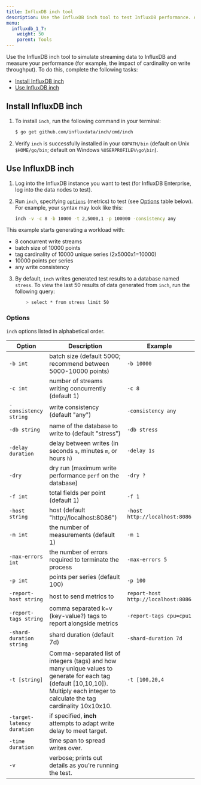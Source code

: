 ```yaml
---
title: InfluxDB inch tool
description: Use the InfluxDB inch tool to test InfluxDB performance. Adjust the number of points and tag values to test ingesting different tag cardinalities.
menu:
  influxdb_1_7:
    weight: 50
    parent: Tools
---
```


Use the InfluxDB inch tool to simulate streaming data to InfluxDB and measure your performance (for example, the impact of cardinality on write throughput). To do this, complete the following tasks:

- [Install InfluxDB inch](#install-influxdb-inch)
- [Use InfluxDB inch](#use-influxdb-inch)

## Install InfluxDB inch

1. To install `inch`, run the following command in your terminal:

    ```bash
    $ go get github.com/influxdata/inch/cmd/inch
    ```

2. Verify `inch` is successfully installed in your `GOPATH/bin` (default on Unix `$HOME/go/bin`; default on Windows `%USERPROFILE%\go\bin`).

## Use InfluxDB inch

1. Log into the InfluxDB instance you want to test (for InfluxDB Enterprise, log into the data nodes to test).
2. Run `inch`, specifying [`options`](#options) (metrics) to test (see [Options](#options) table below). For example, your syntax may look like this:

    ```bash
    inch -v -c 8 -b 10000 -t 2,5000,1 -p 100000 -consistency any
    ```
  This example starts generating a workload with:
  - 8 concurrent write streams
  - batch size of 10000 points
  - tag cardinality of 10000 unique series (2x5000x1=10000)
  - 10000 points per series
  - any write consistency

3. By default, `inch` writes generated test results to a database named `stress`. To view the last 50 results of data generated from `inch`, run the following query:

    ```bash
        > select * from stress limit 50
    ```

### Options

`inch` options listed in alphabetical order.

|Option                      | Description                                                                                                  | Example                             |
|------------                | ----------                                                                                                   | -------                             |
| `-b int`                   |  batch size (default 5000; recommend between 5000-10000 points)                                             | `-b 10000`                          |
| `-c int`                   |  number of streams writing concurrently (default 1)                                                 | `-c 8`                              |
| `-consistency string`      |  write consistency (default "any")                                                                        | `-consistency any`                  |
| `-db string`               |  name of the database to write to (default "stress")                                                      | `-db stress`                        |
| `-delay duration`          |  delay between writes (in seconds `s`, minutes `m`, or hours `h`)                                              | `-delay 1s`                         |
| `-dry`                     |  dry run (maximum write performance `perf` on the database)                                         | `-dry ?`                            |
| `-f int`                   |  total fields per point (default 1)                                                                              | `-f 1`                              |
|`-host string`              |  host (default "http://localhost:8086")                                                                          | `-host http://localhost:8086`       |
| `-m int`                   |  the number of measurements (default 1)                                                                            | `-m 1`                              |
| `-max-errors int`          |  the number of errors required to terminate the process                                                            | `-max-errors 5`                     |
| `-p int`                   |  points per series (default 100)                                                                                   | `-p 100`                            |
| `-report-host string`      |  host to send metrics to                                                                                           | `report-host http://localhost:8086` |
| `-report-tags string`      |  comma separated k=v (key-value?) tags to report alongside metrics                                                 | `-report-tags cpu=cpu1`|
| `-shard-duration string`   |  shard duration (default 7d)                                                                                       |`-shard-duration 7d`   |
| `-t [string]`              |  Comma-separated list of integers (tags) and how many unique values to generate for each tag (default [10,10,10]). Multiply each integer to calculate the tag cardinality 10x10x10.     |`-t [100,20,4` |
| `-target-latency duration` |  if specified, **inch** attempts to adapt write delay to meet target. | |
| `-time duration`           |  time span to spread writes over.| |
|  `-v`                      |  verbose; prints out details as you're running the test.|  |
